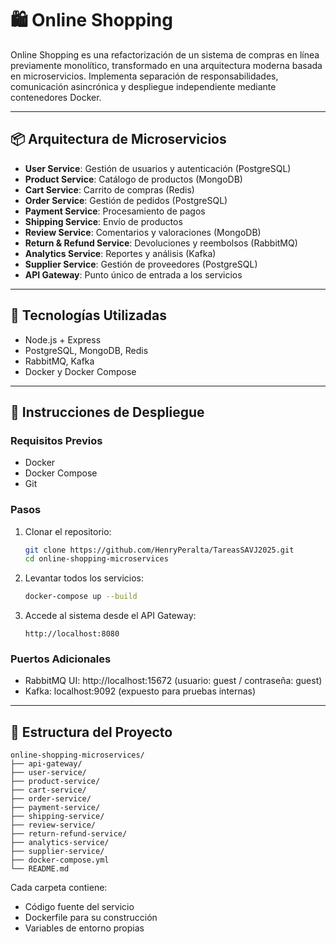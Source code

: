 # 🛍️ Online Shopping

Online Shopping es una refactorización de un sistema de compras en línea previamente monolítico, transformado en una arquitectura moderna basada en microservicios. Implementa separación de responsabilidades, comunicación asincrónica y despliegue independiente mediante contenedores Docker.

---

## 📦 Arquitectura de Microservicios

- **User Service**: Gestión de usuarios y autenticación (PostgreSQL)
- **Product Service**: Catálogo de productos (MongoDB)
- **Cart Service**: Carrito de compras (Redis)
- **Order Service**: Gestión de pedidos (PostgreSQL)
- **Payment Service**: Procesamiento de pagos
- **Shipping Service**: Envío de productos
- **Review Service**: Comentarios y valoraciones (MongoDB)
- **Return & Refund Service**: Devoluciones y reembolsos (RabbitMQ)
- **Analytics Service**: Reportes y análisis (Kafka)
- **Supplier Service**: Gestión de proveedores (PostgreSQL)
- **API Gateway**: Punto único de entrada a los servicios

---

## 🧰 Tecnologías Utilizadas

- Node.js + Express
- PostgreSQL, MongoDB, Redis
- RabbitMQ, Kafka
- Docker y Docker Compose

---

## 🚀 Instrucciones de Despliegue

### Requisitos Previos

- Docker
- Docker Compose
- Git

### Pasos

1. Clonar el repositorio:
   ```bash
   git clone https://github.com/HenryPeralta/TareasSAVJ2025.git
   cd online-shopping-microservices
   ```

2. Levantar todos los servicios:
   ```bash
   docker-compose up --build
   ```

3. Accede al sistema desde el API Gateway:
   ```
   http://localhost:8080
   ```

### Puertos Adicionales

- RabbitMQ UI: http://localhost:15672 (usuario: guest / contraseña: guest)
- Kafka: localhost:9092 (expuesto para pruebas internas)

---

## 📂 Estructura del Proyecto

```
online-shopping-microservices/
├── api-gateway/
├── user-service/
├── product-service/
├── cart-service/
├── order-service/
├── payment-service/
├── shipping-service/
├── review-service/
├── return-refund-service/
├── analytics-service/
├── supplier-service/
├── docker-compose.yml
└── README.md
```

Cada carpeta contiene:
- Código fuente del servicio
- Dockerfile para su construcción
- Variables de entorno propias
